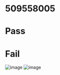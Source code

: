 # 509558005
# Pass

# Fail
![image](https://user-images.githubusercontent.com/72786024/113536666-2d12a200-9609-11eb-879e-18b9a63a4bae.png)
![image](https://user-images.githubusercontent.com/72786024/113536652-23893a00-9609-11eb-8913-25eb8ff1e5a7.png)
